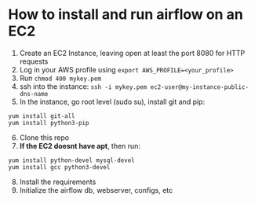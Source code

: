 # How to install and run airflow on an EC2 #

1. Create an EC2 Instance, leaving open at least the port 8080 for HTTP requests
2. Log in your AWS profile using `export AWS_PROFILE=<your_profile>`
3. Run `chmod 400 mykey.pem`
4. ssh into the instance: `ssh -i mykey.pem ec2-user@my-instance-public-dns-name`
5. In the instance, go root level (sudo su), install git and pip:
  ```
  yum install git-all
  yum install python3-pip
  ```
6. Clone this repo
7. **If the EC2 doesnt have apt**, then run:
  ```
  yum install python-devel mysql-devel
  yum install gcc python3-devel
  ```
8. Install the requirements
9. Initialize the airflow db, webserver, configs, etc
